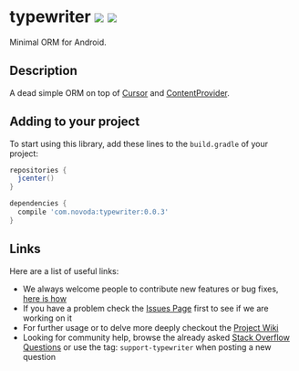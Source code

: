 # typewriter [![](http://ci.novoda.com/buildStatus/icon?job=typewriter)](http://ci.novoda.com/job/typewriter/lastBuild/console) [![](https://raw.githubusercontent.com/novoda/novoda/master/assets/btn_apache_lisence.png)](LICENSE.txt)

Minimal ORM for Android.

## Description

A dead simple ORM on top of [Cursor][1] and [ContentProvider][2].


## Adding to your project

To start using this library, add these lines to the `build.gradle` of your project:

```groovy
repositories {
  jcenter()
}

dependencies {
  compile 'com.novoda:typewriter:0.0.3'
}
```


## Links

Here are a list of useful links:

 * We always welcome people to contribute new features or bug fixes, [here is how](https://github.com/novoda/novoda/blob/master/CONTRIBUTING.md)
 * If you have a problem check the [Issues Page](https://github.com/novoda/typewriter/issues) first to see if we are working on it
 * For further usage or to delve more deeply checkout the [Project Wiki](https://github.com/novoda/typewriter/wiki)
 * Looking for community help, browse the already asked [Stack Overflow Questions](http://stackoverflow.com/questions/tagged/support-typewriter) or use the tag: `support-typewriter` when posting a new question


 [1]: http://developer.android.com/reference/android/database/Cursor.html
 [2]: http://developer.android.com/reference/android/content/ContentProvider.html
